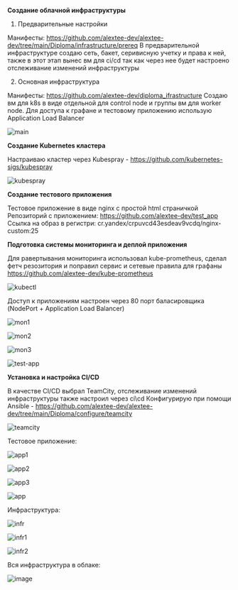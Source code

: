 **Создание облачной инфраструктуры**

1. Предварительные настройки

Манифесты: https://github.com/alextee-dev/alextee-dev/tree/main/Diploma/infrastructure/prereq
В предварительной инфраструктуре создаю сеть, бакет, серивисную учетку и права к ней, также в этот этап вынес вм для ci/cd так как через нее будет настроено отслеживание изменений инфраструктуры

2. Основная инфраструктура

Манифесты: https://github.com/alextee-dev/diploma_ifrastructure
Создаю вм для k8s в виде отдельной для control node и группы вм для worker node. Для доступа к графане и тестовому приложению использую Application Load Balancer

![main](https://github.com/user-attachments/assets/e909071e-f6c0-4ffc-8d41-a5509d4d0e15)


**Создание Kubernetes кластера**

Настраиваю кластер через Kubespray - https://github.com/kubernetes-sigs/kubespray

![kubespray](https://github.com/user-attachments/assets/a5bd90cb-bbd3-4a80-b5b9-2226994ca63e)

**Создание тестового приложения**

Тестовое приложение в виде nginx с простой html страничкой
Репозиторий с приложением: https://github.com/alextee-dev/test_app
Ссылка на образ в регистри: cr.yandex/crpuvcd43esdeav9vcdq/nginx-custom:25

**Подготовка cистемы мониторинга и деплой приложения**

Для равертывания мониторинга использовал kube-prometheus, сделал фетч резозитория и поправил сервис и сетевые правила для графаны https://github.com/alextee-dev/kube-prometheus

![kubectl](https://github.com/user-attachments/assets/4e578c68-44d5-4075-9582-d9e4218a0190)

Доступ к приложениям настроен через 80 порт баласировщика (NodePort + Application Load Balancer)

![mon1](https://github.com/user-attachments/assets/bac4f8ff-05ca-494d-8ccb-c04ac69a0705)

![mon2](https://github.com/user-attachments/assets/9ebe71a1-b32d-4ef2-aef9-e4ea625925ce)

![mon3](https://github.com/user-attachments/assets/b9a74062-2ab4-4ff0-a4c3-d87de9cdedeb)

![test-app](https://github.com/user-attachments/assets/0e262b15-bc0f-4e42-859c-15f3a608566c)

**Установка и настройка CI/CD**

В качестве CI/CD выбрал TeamCity, отслеживание изменений инфраструктуры также настроил через ci\cd
Конфигурирую при помощи Ansible - https://github.com/alextee-dev/alextee-dev/tree/main/Diploma/configure/teamcity

![teamcity](https://github.com/user-attachments/assets/21a3fa62-3973-4c72-b53d-40f81de120ef)

Тестовое приложение:

![app1](https://github.com/user-attachments/assets/e6b78fb9-1790-4161-bda3-852962e8266d)

![app2](https://github.com/user-attachments/assets/09e88362-3881-468b-b2e2-faab661a11b0)

![app3](https://github.com/user-attachments/assets/fcd754a8-5de1-44b3-926f-463535d24965)

![app](https://github.com/user-attachments/assets/266c4c93-7fe6-44d2-bb68-e2e1771ce889)

Инфраструктура:

![infr](https://github.com/user-attachments/assets/e09324cc-4f57-400b-8c59-9486d58c9070)

![infr1](https://github.com/user-attachments/assets/5ab3e9ee-e0d8-465c-b35a-b5db4ed797ec)

![infr2](https://github.com/user-attachments/assets/4e728630-69e8-4294-b9d3-8a4f0da2492d)

Вся инфраструктура в облаке:

![image](https://github.com/user-attachments/assets/341d463b-acd9-4c86-99ee-301930d5682f)





